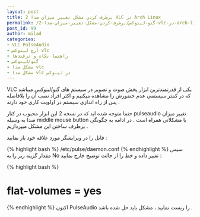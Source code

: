 ```yaml
---
layout: post
title: برطرف کردن مشکل تغییر میزان صدا 2 VLC در Arch Linux
permalink: /گنو-لینوکس/برطرف-کردن-مشکل-تغییر-میزان-صدا-2-vlc-در-arch-linux
post_id: 99
author: milad
categories: 
- VLC PulseAudio
- آرچ لینوکس vlc
- راهنما نکات و ترفندها
- گنو/لینوکس
- مشکل صدا vlc
- مشکل صدا vlc در لینوکس
---
```


VLC یکی از قدرتمندترین ابزار پخش صوت و تصویر در سیستم های گنو/لینوکس میباشد که در کمتر سیستمی عدم حضورش را مشاهده میکنیم و اکثر افراد نصب آن را بلافاصله پس از راه اندازی سیستم در اولویت کاری خود دارند .

حتما متوجه شده اید که در نسخه 2 این ابزار محبوب در کنار pulseaudio تغییر میزان صدا به وسیله middle mouse button با مشکلاتی همراه است .
در ادامه به چگونگی برطرف ساختن این مشکل میپردازیم .



فایل را در ویرایشگر مورد علاقه خود باز نمایید :

{% highlight bash %}
/etc/pulse/daemon.conf
{% endhighlight %}
سپس مقدار گزینه زیر را به No تغییر داده و خط را از حالت توضیح خارج نمایید :

{% highlight bash %}
# flat-volumes = yes
{% endhighlight %}
اکنون PulseAudio را ریست نمایید ، مشکل باید حل شده باشد .